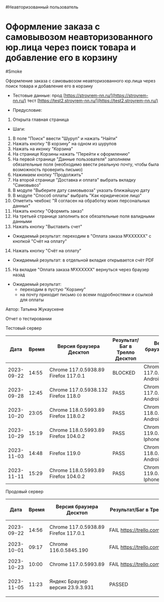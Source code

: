 #Неавторизованный пользователь
# Оформление заказа с самовывозом неавторизованного юр.лица через поиск товара и добавление его в корзину
#Smoke

Оформление заказа с самовывозом неавторизованного юр.лица через поиск товара и добавление его в корзину

* Тестовые данные: прод [https://stroyrem-nn.ru/](https://stroyrem-nn.ru/) тест [https://test2.stroyrem-nn.ru/](https://test2.stroyrem-nn.ru/)
  
* Предусловие:
1. Открыта главная страница

* Шаги:
1. В поле "Поиск" ввести "Шуруп" и нажать "Найти"
2. Нажать кнопку "В корзину" на одном из шурупов
3. Нажать на иконку "Корзина"
4. На странице Корзины нажать "Перейти к оформлению"
5. На первой странице "Данные пользователя" заполняем обязательные поля (необходимо ввести реальную почту, чтобы была возможность проверить письмо)
6. Нажимаем кнопку "Продолжить"
7. На второй странице "Доставка и оплата" выбрать вкладку "Самовывоз"
8. В модуле "Выберите дату самовывоза" указать ближайшую дату
9. В модуле "Способ оплаты" выбрать "Как юридическое лицо"
10. Отметить чекбокс "Я согласен на обработку моих персональных данных"
11. Нажать кнопку "Оформить заказ"
12. На третьей странице заполнить все обязательные поля валидными данными
13. Нажать кнопку "Выставить счет"
   * Ожидаемый результат: переходим в "Оплата заказа №ХХХХХХ" с кнопкой "Счёт на оплату"   
14. Нажать кнопку "Счёт на оплату"
   * Ожидаемый результат: в отдельной вкладке открывается счёт PDF   
15. На вкладке "Оплата заказа №ХХХХХХ" вернуться через браузер назад   
   * Ожидаемый результат: 
     - переходим в пустую "Корзину" 
	 - на почту приходит письмо со всеми подробностями и ссылкой для оплаты

Автор: Татьяна Жукаускене

Отчет о тестировании

Тестовый сервер

| Дата       | Время | Версия браузера Десктоп              | Результат/Баг в Трелло Десктоп | Версия браузера и ОС Тач         | Результат/Баг в Трелло Тач | Дата релиза | QA      |
| ---------- | ----- | --------| -----------| ------| -------| ----------- | ------- |
| 2023-09-22 | 14:55 | Chrome 117.0.5938.89 Firefox 117.0.1 | BLOCKED| Chrome 117.0.5938.60, Android 10 | BLOCKED| 17.09.2023  | Татьяна |
|2023-09-28|12:45|Chrome 117.0.5938.132 Firefox 118.0|PASS|Chrome 117.0.5938.60, Android 10|PASS|17.09.2023|Татьяна|
|2023-10-20|23:05|Chrome 118.0.5993.89 Firefox 118.0.2|PASS|Chrome 118.0.5993.80, Android 13|PASS |19.10.2023 | Юлия |
|2023-10-29 | 15:19      |  Chrome 118.0.5993.89              Firefox 104.0.2                      |PASS                            |     Chrome 119.0.6045.41, Iphone 11                             |        PASS                    |     29.10.2023        |  Тимофей   |
| 2023-11-03 | 14:48 | Firefox 119.0 | PASS | Chrome 118.0.5993.111 Android 13 | PASS | 02.11.2023 | ЮлияМихайлова |
| 2023-11-11 | 15:29      |  Chrome 118.0.5993.89              Firefox 104.0.2                      |PASS                            | Chrome 119.0.6045.41, Iphone 11 | PASS |     11.11.2023        |  Тимофей   |

Продовый сервер

| Дата       | Время | Версия браузера Десктоп              | Результат/Баг в Трелло Десктоп     | Версия браузера и ОС Тач         | Результат/Баг в Трелло Тач         | Дата релиза | QA      |
| ---------- | ----- | --------| -----------| ------| -------| ----------- | ------- |
| 2023-09-22 | 14:56 | Chrome 117.0.5938.89 Firefox 117.0.1 | FAIL https://trello.com/c/0VssmyaG | Chrome 117.0.5938.60, Android 10 | FAIL https://trello.com/c/0VssmyaG | 17.09.2023  | Татьяна |
|2023-10-01 | 09:17| Chrome  116.0.5845.190  | FAIL https://trello.com/c/0VssmyaG |   MIUI 14.0.2 Chrome | FAIL https://trello.com/c/0VssmyaG | 01.10.2023  | Алёна |
| 2023-10-23 | 10:00 | Chrome 117.0.5993.89 | FAIL https://trello.com/c/0VssmyaG | Chrome 117.0.5938.60 MIUI 12.5.13 | FAIL https://trello.com/c/0VssmyaG | 22.10.2023 | Надежда А. | 
| 2023-11-05 | 11:23 | Яндекс Браузер версия 23.9.3.931 | PASSED | Chrome версия 118.0.5993.111 EMUI 12.0.0 | PASSED  | 2023-11-05 | Елена |
|            |       |                                      |                                    |                                  |                                    |             |         |
